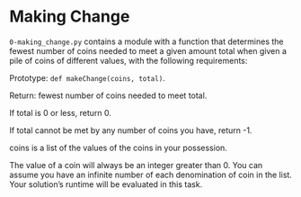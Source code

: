 # Making Change

```0-making_change.py``` contains a module with a function that determines the fewest number of coins needed to meet a given amount total when given a pile of coins of different values, with the following requirements:

Prototype: ```def makeChange(coins, total)```.

Return: fewest number of coins needed to meet total.

If total is 0 or less, return 0.

If total cannot be met by any number of coins you have, return -1.

coins is a list of the values of the coins in your possession.

The value of a coin will always be an integer greater than 0.
You can assume you have an infinite number of each denomination of coin in the list.
Your solution’s runtime will be evaluated in this task.